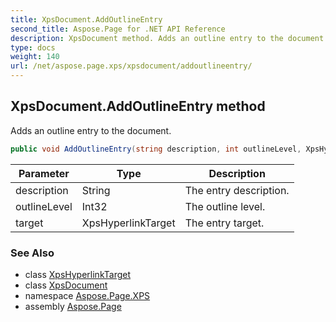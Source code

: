 ```yaml
---
title: XpsDocument.AddOutlineEntry
second_title: Aspose.Page for .NET API Reference
description: XpsDocument method. Adds an outline entry to the document
type: docs
weight: 140
url: /net/aspose.page.xps/xpsdocument/addoutlineentry/
---
```

## XpsDocument.AddOutlineEntry method

Adds an outline entry to the document.

```csharp
public void AddOutlineEntry(string description, int outlineLevel, XpsHyperlinkTarget target)
```

| Parameter | Type | Description |
| --- | --- | --- |
| description | String | The entry description. |
| outlineLevel | Int32 | The outline level. |
| target | XpsHyperlinkTarget | The entry target. |

### See Also

* class [XpsHyperlinkTarget](../../../aspose.page.xps.xpsmodel/xpshyperlinktarget/)
* class [XpsDocument](../)
* namespace [Aspose.Page.XPS](../../xpsdocument/)
* assembly [Aspose.Page](../../../)


